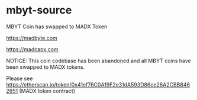 # mbyt-source
MBYT Coin has swapped to MADX Token

https://madbyte.com

https://madcapx.com

NOTICE: This coin codebase has been abandoned and all MBYT coins have been swapped to MADX tokens.

Please see https://etherscan.io/token/0x41ef76C0A19F2e31dA593D86ce26A2CBB8462851 (MADX token contract)
